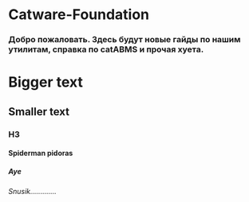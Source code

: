 # Catware-Foundation

### Добро пожаловать. Здесь будут новые гайды по нашим утилитам, справка по catABMS и прочая хуета.

# Bigger text
## Smaller text
### H3
#### Spiderman pidoras
##### Aye
###### Snusik.............
